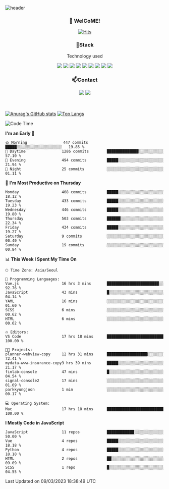 ![header](https://capsule-render.vercel.app/api?type=waving&color=gradient&height=200&text=Kyungjoon&fontAlign=70&fontAlignY=40&animation=twinkling)

<h3 align="center">👋 WelCoME!</h3>

<div align=center>
  
[![Hits](https://hits.seeyoufarm.com/api/count/incr/badge.svg?url=https%3A%2F%2Fgithub.com%2Fuvula6921&count_bg=%2322BAC9&title_bg=%23827F7F&icon=iconify.svg&icon_color=%2325A27F&title=visits&edge_flat=false)](https://hits.seeyoufarm.com)
  
</div>
<h3 align="center">📌Stack</h3>
<p align="center">Technology used</p>
<div align="center"><img src="https://img.shields.io/badge/HTML5-E34F26?style=flat-square&logo=HTML5&logoColor=white"></img> <img src="https://img.shields.io/badge/CSS3-0A84FF?style=flat-square&logo=CSS3&logoColor=white"></img> <img src="https://img.shields.io/badge/JavaScript-FFCD11?style=flat-square&logo=JavaScript&logoColor=white"></img> <img src="https://img.shields.io/badge/React-00BCF6?style=flat-square&logo=React&logoColor=white"></img> <img src="https://img.shields.io/badge/jQuery-3655FF?style=flat-square&logo=jQuery&logoColor=white"></img> <img src="https://img.shields.io/badge/Ruby-E0115F?style=flat-square&logo=Ruby&logoColor=white"></img> <img src="https://img.shields.io/badge/Python-4B8BBE?style=flat-square&logo=Python&logoColor=white"></img> <img src="https://img.shields.io/badge/Vue-4FC08D?style=flat-square&logo=Vue.js&logoColor=white"></img> <img src="https://img.shields.io/badge/Nuxt-00DC82?style=flat-square&logo=Nuxt.js&logoColor=white"></img></div>

<h3 align="center">📫Contact</h3>
<div align="center"><a href="https://velog.io/@uvula6921/"><img src="https://img.shields.io/badge/Blog-20c997?style=flat-square&logo=V&logoColor=white"/></a> <a href="pkj6921@gmail.com"><img src="https://img.shields.io/badge/Gmail-EA4335?style=flat-square&logo=Gmail&logoColor=white"/></a></div>
<br>
<br>

[![Anurag's GitHub stats](https://github-readme-stats.vercel.app/api?username=uvula6921&hide=stars,issues&show_icons=true&count_private=true&theme=tokyonight)](https://github.com/anuraghazra/github-readme-stats)
[![Top Langs](https://github-readme-stats.vercel.app/api/top-langs/?username=uvula6921&hide=css,jupyter%20notebook,html&exclude_repo=uvula6921,uvula6921.github.io&layout=compact&langs_count=8)](https://github.com/anuraghazra/github-readme-stats)

<!--START_SECTION:waka-->
![Code Time](http://img.shields.io/badge/Code%20Time-1%2C455%20hrs%2048%20mins-blue)

**I'm an Early 🐤** 

```text
🌞 Morning                447 commits         █████░░░░░░░░░░░░░░░░░░░░   19.85 % 
🌆 Daytime                1286 commits        ██████████████░░░░░░░░░░░   57.10 % 
🌃 Evening                494 commits         █████░░░░░░░░░░░░░░░░░░░░   21.94 % 
🌙 Night                  25 commits          ░░░░░░░░░░░░░░░░░░░░░░░░░   01.11 % 
```
📅 **I'm Most Productive on Thursday** 

```text
Monday                   408 commits         █████░░░░░░░░░░░░░░░░░░░░   18.12 % 
Tuesday                  433 commits         █████░░░░░░░░░░░░░░░░░░░░   19.23 % 
Wednesday                446 commits         █████░░░░░░░░░░░░░░░░░░░░   19.80 % 
Thursday                 503 commits         ██████░░░░░░░░░░░░░░░░░░░   22.34 % 
Friday                   434 commits         █████░░░░░░░░░░░░░░░░░░░░   19.27 % 
Saturday                 9 commits           ░░░░░░░░░░░░░░░░░░░░░░░░░   00.40 % 
Sunday                   19 commits          ░░░░░░░░░░░░░░░░░░░░░░░░░   00.84 % 
```


📊 **This Week I Spent My Time On** 

```text
🕑︎ Time Zone: Asia/Seoul

💬 Programming Languages: 
Vue.js                   16 hrs 3 mins       ███████████████████████░░   92.76 % 
JavaScript               43 mins             █░░░░░░░░░░░░░░░░░░░░░░░░   04.14 % 
YAML                     16 mins             ░░░░░░░░░░░░░░░░░░░░░░░░░   01.60 % 
SCSS                     6 mins              ░░░░░░░░░░░░░░░░░░░░░░░░░   00.62 % 
HTML                     6 mins              ░░░░░░░░░░░░░░░░░░░░░░░░░   00.62 % 

🔥 Editors: 
VS Code                  17 hrs 18 mins      █████████████████████████   100.00 % 

🐱‍💻 Projects: 
planner-webview-copy     12 hrs 31 mins      ██████████████████░░░░░░░   72.41 % 
mydata-www-insurance-copy3 hrs 39 mins       █████░░░░░░░░░░░░░░░░░░░░   21.17 % 
finlab-console           47 mins             █░░░░░░░░░░░░░░░░░░░░░░░░   04.54 % 
signal-console2          17 mins             ░░░░░░░░░░░░░░░░░░░░░░░░░   01.69 % 
parkkyungjoon            1 min               ░░░░░░░░░░░░░░░░░░░░░░░░░   00.17 % 

💻 Operating System: 
Mac                      17 hrs 18 mins      █████████████████████████   100.00 % 
```

**I Mostly Code in JavaScript** 

```text
JavaScript               11 repos            ████████████░░░░░░░░░░░░░   50.00 % 
Vue                      4 repos             █████░░░░░░░░░░░░░░░░░░░░   18.18 % 
Python                   4 repos             █████░░░░░░░░░░░░░░░░░░░░   18.18 % 
HTML                     2 repos             ██░░░░░░░░░░░░░░░░░░░░░░░   09.09 % 
SCSS                     1 repo              █░░░░░░░░░░░░░░░░░░░░░░░░   04.55 % 
```




 Last Updated on 09/03/2023 18:38:49 UTC
<!--END_SECTION:waka-->
